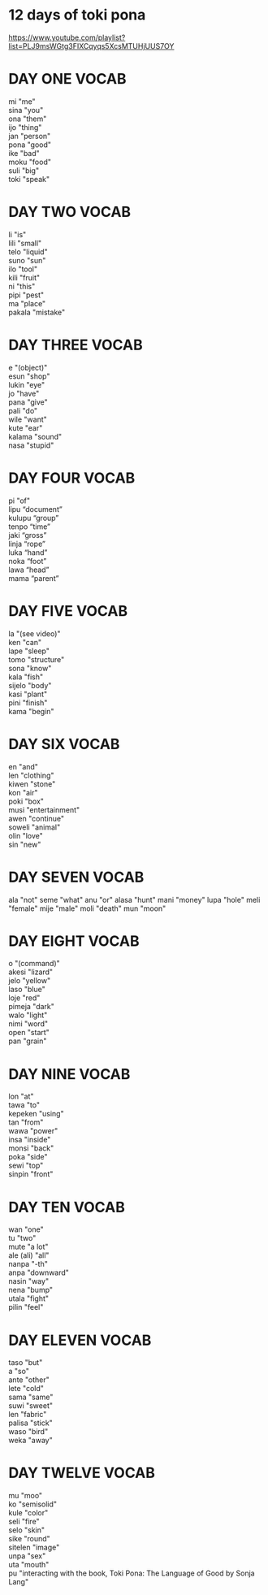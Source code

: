 # 12 days of toki pona
https://www.youtube.com/playlist?list=PLJ9msWGtg3FIXCqyqs5XcsMTUHjUUS7OY
# DAY ONE VOCAB
mi "me"  
sina "you"  
ona "them"  
ijo "thing"  
jan "person"  
pona "good"  
ike "bad"  
moku "food"  
suli "big"  
toki "speak"  
# DAY TWO VOCAB
li "is"  
lili "small"  
telo "liquid"  
suno "sun"  
ilo "tool"  
kili "fruit"  
ni "this"  
pipi "pest"  
ma "place"  
pakala "mistake"  
# DAY THREE VOCAB
e "(object)"  
esun "shop"  
lukin "eye"  
jo "have"  
pana "give"  
pali "do"  
wile "want"  
kute "ear"  
kalama "sound"  
nasa "stupid"  
# DAY FOUR VOCAB
pi "of"  
lipu “document”  
kulupu “group”  
tenpo “time”  
jaki “gross”  
linja “rope”  
luka “hand”  
noka “foot”  
lawa “head”  
mama “parent”  
# DAY FIVE VOCAB
la "(see video)"  
ken "can"  
lape "sleep"  
tomo "structure"  
sona "know"  
kala "fish"  
sijelo "body"  
kasi "plant"  
pini "finish"  
kama "begin"  
# DAY SIX VOCAB
en "and"  
len "clothing"  
kiwen "stone"  
kon "air"  
poki "box"  
musi "entertainment"  
awen "continue"  
soweli "animal"  
olin "love"  
sin "new"  
# DAY SEVEN VOCAB
ala "not"
seme "what"
anu "or"
alasa "hunt"
mani "money"
lupa "hole"
meli "female"
mije "male"
moli "death"
mun "moon"
# DAY EIGHT VOCAB
o "(command)"  
akesi "lizard"  
jelo "yellow"  
laso "blue"  
loje "red"  
pimeja "dark"  
walo "light"  
nimi "word"  
open "start"  
pan "grain"  
# DAY NINE VOCAB
lon "at"  
tawa "to"  
kepeken "using"  
tan "from"  
wawa "power"  
insa "inside"  
monsi "back"  
poka "side"  
sewi "top"  
sinpin "front"  
# DAY TEN VOCAB
wan "one"  
tu "two"  
mute "a lot"  
ale (ali) "all"  
nanpa "-th"  
anpa "downward"  
nasin "way"  
nena "bump"  
utala "fight"  
pilin "feel"  
# DAY ELEVEN VOCAB
taso "but"  
a "so"  
ante "other"  
lete "cold"  
sama "same"  
suwi "sweet"  
len "fabric"  
palisa "stick"  
waso "bird"  
weka "away"  
# DAY TWELVE VOCAB
mu "moo"  
ko "semisolid"  
kule "color"  
seli "fire"  
selo "skin"  
sike "round"  
sitelen "image"  
unpa "sex"  
uta "mouth"  
pu "interacting with the book, Toki Pona: The Language of Good by Sonja Lang"  
